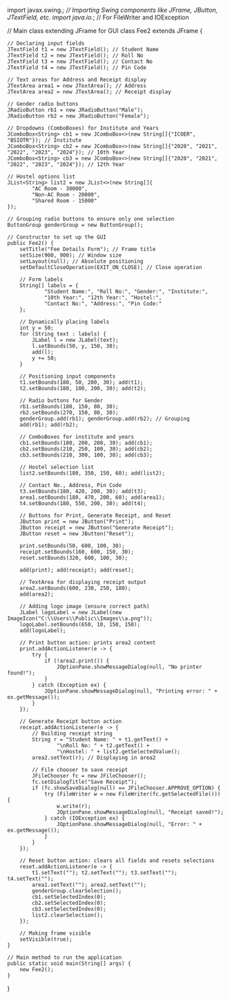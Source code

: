 import javax.swing.*; // Importing Swing components like JFrame, JButton, JTextField, etc.
import java.io.*; // For FileWriter and IOException

// Main class extending JFrame for GUI
class Fee2 extends JFrame {

    // Declaring input fields
    JTextField t1 = new JTextField(); // Student Name
    JTextField t2 = new JTextField(); // Roll No
    JTextField t3 = new JTextField(); // Contact No
    JTextField t4 = new JTextField(); // Pin Code

    // Text areas for Address and Receipt display
    JTextArea area1 = new JTextArea(); // Address
    JTextArea area2 = new JTextArea(); // Receipt display

    // Gender radio buttons
    JRadioButton rb1 = new JRadioButton("Male");
    JRadioButton rb2 = new JRadioButton("Female");

    // Dropdowns (ComboBoxes) for Institute and Years
    JComboBox<String> cb1 = new JComboBox<>(new String[]{"ICOER", "BSIOTR"}); // Institute
    JComboBox<String> cb2 = new JComboBox<>(new String[]{"2020", "2021", "2022", "2023", "2024"}); // 10th Year
    JComboBox<String> cb3 = new JComboBox<>(new String[]{"2020", "2021", "2022", "2023", "2024"}); // 12th Year

    // Hostel options list
    JList<String> list2 = new JList<>(new String[]{
            "AC Room - 30000",
            "Non-AC Room - 20000",
            "Shared Room - 15000"
    });

    // Grouping radio buttons to ensure only one selection
    ButtonGroup genderGroup = new ButtonGroup();

    // Constructor to set up the GUI
    public Fee2() {
        setTitle("Fee Details Form"); // Frame title
        setSize(900, 900); // Window size
        setLayout(null); // Absolute positioning
        setDefaultCloseOperation(EXIT_ON_CLOSE); // Close operation

        // Form labels
        String[] labels = {
                "Student Name:", "Roll No:", "Gender:", "Institute:",
                "10th Year:", "12th Year:", "Hostel:",
                "Contact No:", "Address:", "Pin Code:"
        };

        // Dynamically placing labels
        int y = 50;
        for (String text : labels) {
            JLabel l = new JLabel(text);
            l.setBounds(50, y, 150, 30);
            add(l);
            y += 50;
        }

        // Positioning input components
        t1.setBounds(180, 50, 200, 30); add(t1);
        t2.setBounds(180, 100, 200, 30); add(t2);

        // Radio buttons for Gender
        rb1.setBounds(180, 150, 80, 30);
        rb2.setBounds(270, 150, 80, 30);
        genderGroup.add(rb1); genderGroup.add(rb2); // Grouping
        add(rb1); add(rb2);

        // ComboBoxes for institute and years
        cb1.setBounds(180, 200, 200, 30); add(cb1);
        cb2.setBounds(210, 250, 100, 30); add(cb2);
        cb3.setBounds(210, 300, 100, 30); add(cb3);

        // Hostel selection list
        list2.setBounds(180, 350, 150, 60); add(list2);

        // Contact No., Address, Pin Code
        t3.setBounds(180, 420, 200, 30); add(t3);
        area1.setBounds(180, 470, 200, 60); add(area1);
        t4.setBounds(180, 550, 200, 30); add(t4);

        // Buttons for Print, Generate Receipt, and Reset
        JButton print = new JButton("Print");
        JButton receipt = new JButton("Generate Receipt");
        JButton reset = new JButton("Reset");

        print.setBounds(50, 600, 100, 30);
        receipt.setBounds(160, 600, 150, 30);
        reset.setBounds(320, 600, 100, 30);

        add(print); add(receipt); add(reset);

        // TextArea for displaying receipt output
        area2.setBounds(600, 230, 250, 180);
        add(area2);

        // Adding logo image (ensure correct path)
        JLabel logoLabel = new JLabel(new ImageIcon("C:\\Users\\Public\\Images\\a.png"));
        logoLabel.setBounds(650, 10, 150, 150);
        add(logoLabel);

        // Print button action: prints area2 content
        print.addActionListener(e -> {
            try {
                if (!area2.print()) {
                    JOptionPane.showMessageDialog(null, "No printer found!");
                }
            } catch (Exception ex) {
                JOptionPane.showMessageDialog(null, "Printing error: " + ex.getMessage());
            }
        });

        // Generate Receipt button action
        receipt.addActionListener(e -> {
            // Building receipt string
            String r = "Student Name: " + t1.getText() +
                    "\nRoll No: " + t2.getText() +
                    "\nHostel: " + list2.getSelectedValue();
            area2.setText(r); // Displaying in area2

            // File chooser to save receipt
            JFileChooser fc = new JFileChooser();
            fc.setDialogTitle("Save Receipt");
            if (fc.showSaveDialog(null) == JFileChooser.APPROVE_OPTION) {
                try (FileWriter w = new FileWriter(fc.getSelectedFile())) {
                    w.write(r);
                    JOptionPane.showMessageDialog(null, "Receipt saved!");
                } catch (IOException ex) {
                    JOptionPane.showMessageDialog(null, "Error: " + ex.getMessage());
                }
            }
        });

        // Reset button action: clears all fields and resets selections
        reset.addActionListener(e -> {
            t1.setText(""); t2.setText(""); t3.setText(""); t4.setText("");
            area1.setText(""); area2.setText("");
            genderGroup.clearSelection();
            cb1.setSelectedIndex(0);
            cb2.setSelectedIndex(0);
            cb3.setSelectedIndex(0);
            list2.clearSelection();
        });

        // Making frame visible
        setVisible(true);
    }

    // Main method to run the application
    public static void main(String[] args) {
        new Fee2();
    }
}

